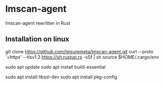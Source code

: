 # lmscan-agent
lmscan-agent rewritten in Rust


## Installation on linux
git clone https://github.com/leisuremeta/lmscan-agent.git
curl --proto '=https' --tlsv1.3 https://sh.rustup.rs -sSf | sh
source $HOME/.cargo/env

sudo apt update
sudo apt install build-essential

sudo apt install libssl-dev 
sudo apt install pkg-config
